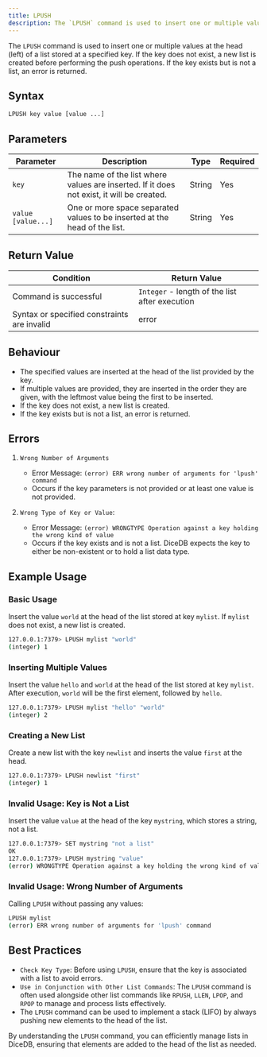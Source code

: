 ```yaml
---
title: LPUSH
description: The `LPUSH` command is used to insert one or multiple values at the head (left) of a list stored at a specified key. If the key does not exist, a new list is created before performing the push operations. If the key exists but is not a list, an error is returned.
---
```


The `LPUSH` command is used to insert one or multiple values at the head (left) of a list stored at a specified key. If the key does not exist, a new list is created before performing the push operations. If the key exists but is not a list, an error is returned.

## Syntax

```bash
LPUSH key value [value ...]
```

## Parameters

| Parameter          | Description                                                                               | Type   | Required |
| ------------------ | ----------------------------------------------------------------------------------------- | ------ | -------- |
| `key`              | The name of the list where values are inserted. If it does not exist, it will be created. | String | Yes      |
| `value [value...]` | One or more space separated values to be inserted at the head of the list.                | String | Yes      |

## Return Value

| Condition                                   | Return Value                                   |
| ------------------------------------------- | ---------------------------------------------- |
| Command is successful                       | `Integer` - length of the list after execution |
| Syntax or specified constraints are invalid | error                                          |

## Behaviour

- The specified values are inserted at the head of the list provided by the key.
- If multiple values are provided, they are inserted in the order they are given, with the leftmost value being the first to be inserted.
- If the key does not exist, a new list is created.
- If the key exists but is not a list, an error is returned.

## Errors

1. `Wrong Number of Arguments`

   - Error Message: `(error) ERR wrong number of arguments for 'lpush' command`
   - Occurs if the key parameters is not provided or at least one value is not provided.

2. `Wrong Type of Key or Value`:

   - Error Message: `(error) WRONGTYPE Operation against a key holding the wrong kind of value`
   - Occurs if the key exists and is not a list. DiceDB expects the key to either be non-existent or to hold a list data type.

## Example Usage

### Basic Usage

Insert the value `world` at the head of the list stored at key `mylist`. If `mylist` does not exist, a new list is created.

```bash
127.0.0.1:7379> LPUSH mylist "world"
(integer) 1
```

### Inserting Multiple Values

Insert the value `hello` and `world` at the head of the list stored at key `mylist`. After execution, `world` will be the first element, followed by `hello`.

<!-- Once LRANGE command is added, update docs to use LRANGE in examples. -->

```bash
127.0.0.1:7379> LPUSH mylist "hello" "world"
(integer) 2
```

### Creating a New List

Create a new list with the key `newlist` and inserts the value `first` at the head.

```bash
127.0.0.1:7379> LPUSH newlist "first"
(integer) 1
```

### Invalid Usage: Key is Not a List

Insert the value `value` at the head of the key `mystring`, which stores a string, not a list.

```bash
127.0.0.1:7379> SET mystring "not a list"
OK
127.0.0.1:7379> LPUSH mystring "value"
(error) WRONGTYPE Operation against a key holding the wrong kind of value
```

### Invalid Usage: Wrong Number of Arguments

Calling `LPUSH` without passing any values:

```bash
LPUSH mylist
(error) ERR wrong number of arguments for 'lpush' command
```

## Best Practices

- `Check Key Type`: Before using `LPUSH`, ensure that the key is associated with a list to avoid errors.
- `Use in Conjunction with Other List Commands`: The `LPUSH` command is often used alongside other list commands like `RPUSH`, `LLEN`, `LPOP`, and `RPOP` to manage and process lists effectively.
- The `LPUSH` command can be used to implement a stack (LIFO) by always pushing new elements to the head of the list.

By understanding the `LPUSH` command, you can efficiently manage lists in DiceDB, ensuring that elements are added to the head of the list as needed.
